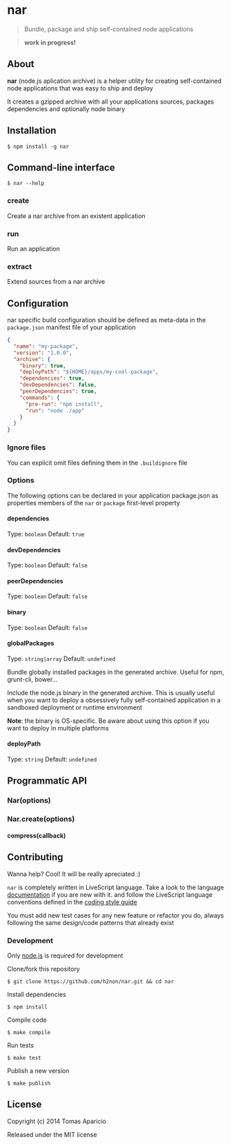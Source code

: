 # nar

> Bundle, package and ship self-contained node applications

> **work in progress!**

## About

**nar** (node.js aplication archive) is a helper utility for creating self-contained node applications that was easy to
ship and deploy

It creates a gzipped archive with all your applications sources, packages dependencies and
optionally node binary

## Installation

```
$ npm install -g nar
```

## Command-line interface

```
$ nar --help

```

### create

Create a nar archive from an existent application

### run

Run an application

### extract

Extend sources from a nar archive

## Configuration

nar specific build configuration should be defined as meta-data
in the `package.json` manifest file of your application

```json
{
  "name": "my-package",
  "version": "1.0.0",
  "archive": {
    "binary": true,
    "deployPath": "${HOME}/apps/my-cool-package",
    "dependencies": true,
    "devDependencies": false,
    "peerDependencies": true,
    "commands": {
      "pre-run": "npm install",
      "run": "node ./app"
    }
  }
}
```

### Ignore files

You can explicit omit files defining them in the `.buildignore` file

### Options

The following options can be declared in your application package.json as
properties members of the `nar` or `package` first-level property

#### dependencies
Type: `boolean`
Default: `true`

#### devDependencies
Type: `boolean`
Default: `false`

#### peerDependencies
Type: `boolean`
Default: `false`

#### binary
Type: `boolean`
Default: `false`

#### globalPackages
Type: `string|array`
Default: `undefined`

Bundle globally installed packages in the generated archive.
Useful for npm, grunt-cli, bower...

Include the node.js binary in the generated archive.
This is usually useful when you want to deploy a obsessively fully self-contained application
in a sandboxed deployment or runtime environment

**Note**: the binary is OS-specific. Be aware about using this option if you want to deploy in multiple platforms

#### deployPath
Type: `string`
Default: `undefined`

## Programmatic API

### Nar(options)

### Nar.create(options)

#### compress(callback)

## Contributing

Wanna help? Cool! It will be really apreciated :)

`nar` is completely written in LiveScript language.
Take a look to the language [documentation][livescript] if you are new with it.
and follow the LiveScript language conventions defined in the [coding style guide][coding-style]

You must add new test cases for any new feature or refactor you do,
always following the same design/code patterns that already exist

### Development

Only [node.js](http://nodejs.org) is required for development

Clone/fork this repository
```
$ git clone https://github.com/h2non/nar.git && cd nar
```

Install dependencies
```
$ npm install
```

Compile code
```
$ make compile
```

Run tests
```
$ make test
```

Publish a new version
```
$ make publish
```

## License

Copyright (c) 2014 Tomas Aparicio

Released under the MIT license

[livescript]: http://livescript.net
[coding-style]: https://github.com/gkz/LiveScript-style-guide
